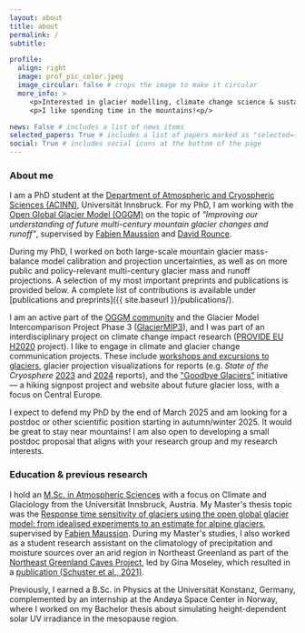 ```yaml
---
layout: about
title: about
permalink: /
subtitle: 

profile:
  align: right
  image: prof_pic_color.jpeg
  image_circular: false # crops the image to make it circular
  more_info: >
     <p>Interested in glacier modelling, climate change science & sustainability<p/>
     <p>I like spending time in the mountains!<p/>

news: False # includes a list of news items
selected_papers: True # includes a list of papers marked as "selected={true}"
social: True # includes social icons at the bottom of the page
---
```

### About me

I am a PhD student at the [Department of Atmospheric and Cryospheric Sciences (ACINN)](https://www.uibk.ac.at/en/acinn/), Universität Innsbruck. For my PhD, I am working with the [Open Global Glacier Model (OGGM)](https://oggm.org/) on the topic of *"Improving our understanding of future multi-century mountain glacier changes and runoff"*, supervised by [Fabien Maussion](https://fabienmaussion.info/) and [David Rounce](https://www.cmu.edu/cee/cryotartans/people/david-rounce.html).  

During my PhD, I worked on both large-scale mountain glacier mass-balance model calibration and projection uncertainties, as well as on more public and policy-relevant multi-century glacier mass and runoff projections. A selection of my most important preprints and publications is provided below. A complete list of contributions is available under [publications and preprints]({{ site.baseurl }}/publications/).


I am an active part of the [OGGM community](https://community.oggm.org/roles.html) and the Glacier Model Intercomparison Project Phase 3 ([GlacierMIP3](https://github.com/GlacierMIP/GlacierMIP3)), and I was part of an interdisciplinary project on climate change impact research ([PROVIDE EU H2020](https://www.provide-h2020.eu/) project). I like to engage in climate and glacier change communication projects. These include [workshops and excursions to glaciers](https://oggm.org/2021/10/04/erasmus-project-obergurgl/), glacier projection visualizations for reports (e.g. *State of the Cryosphere* [2023](https://iccinet.org/statecryo23/) and [2024](https://iccinet.org/statecryo24/) reports), and the ["Goodbye Glaciers"](https://goodbye-glaciers.info/) initiative — a hiking signpost project and website about future glacier loss, with a focus on Central Europe.  

I expect to defend my PhD by the end of March 2025 and am looking for a postdoc or other scientific position starting in autumn/winter 2025. It would be great to stay near mountains! I am also open to developing a small postdoc proposal that aligns with your research group and my research interests.  


### Education & previous research
I hold an [M.Sc. in Atmospheric Sciences](https://www.uibk.ac.at/en/programmes/ma-atmospheric-sciences) with a focus on Climate and Glaciology from the Universität Innsbruck, Austria. My Master's thesis topic was the [Response time sensitivity of glaciers using the open global glacier model: from idealised experiments to an estimate for alpine glaciers](https://resolver.obvsg.at/urn:nbn:at:at-ubi:1-59629), supervised by [Fabien Maussion](https://fabienmaussion.info/). During my Master's studies, I also worked as a student research assistant on the climatology of precipitation and moisture sources over an arid region in Northeast Greenland as part of the [Northeast Greenland Caves Project](https://northeastgreenlandcavesproject.com/), led by Gina Moseley, which resulted in a [publication (Schuster et al., 2021)](https://doi.org/10.5194/wcd-2-1-2021).  

Previously, I earned a B.Sc. in Physics at the Universität Konstanz, Germany, complemented by an internship at the Andøya Space Center in Norway, where I worked on my Bachelor thesis about simulating height-dependent solar UV irradiance in the mesopause region.

